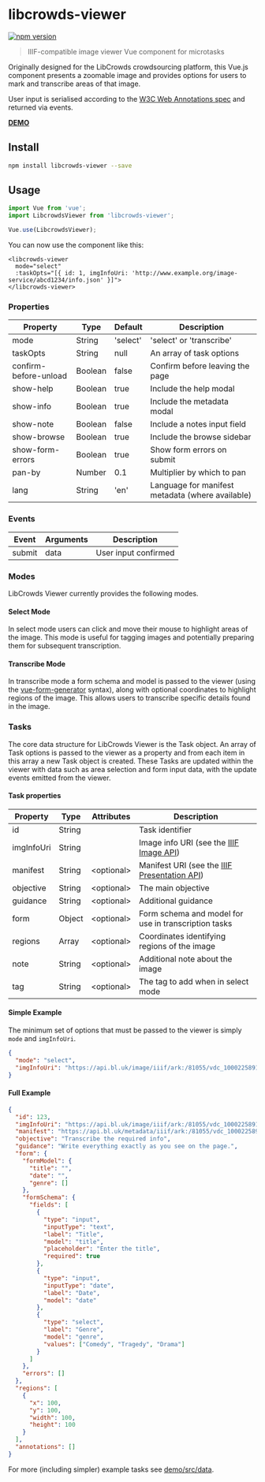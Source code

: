 # libcrowds-viewer

[![npm version](https://badge.fury.io/js/libcrowds-viewer.svg)](https://badge.fury.io/js/libcrowds-viewer)

> IIIF-compatible image viewer Vue component for microtasks

Originally designed for the LibCrowds crowdsourcing platform, this Vue.js
component presents a zoomable image and provides options for users to mark
and transcribe areas of that image.

User input is serialised according to the
[W3C Web Annotations spec](https://www.w3.org/annotation/) and returned via
events.

[**DEMO**](https://libcrowds.github.io/libcrowds-viewer/)

## Install

```bash
npm install libcrowds-viewer --save
```

## Usage

```js
import Vue from 'vue';
import LibcrowdsViewer from 'libcrowds-viewer';

Vue.use(LibcrowdsViewer);
```

You can now use the component like this:

```vue
<libcrowds-viewer
  mode="select"
  :taskOpts="[{ id: 1, imgInfoUri: 'http://www.example.org/image-service/abcd1234/info.json' }]">
</libcrowds-viewer>
```

### Properties

| Property                | Type          | Default              | Description                                      |
|-------------------------|---------------|----------------------|--------------------------------------------------|
| mode                    | String        | 'select'             | 'select' or 'transcribe'                         |
| taskOpts                | String        | null                 | An array of task options                         |
| confirm-before-unload   | Boolean       | false                | Confirm before leaving the page                  |
| show-help               | Boolean       | true                 | Include the help modal                           |
| show-info               | Boolean       | true                 | Include the metadata modal                       |
| show-note               | Boolean       | false                | Include a notes input field                      |
| show-browse             | Boolean       | true                 | Include the browse sidebar                       |
| show-form-errors        | Boolean       | true                 | Show form errors on submit                       |
| pan-by                  | Number        | 0.1                  | Multiplier by which to pan                       |
| lang                    | String        | 'en'                 | Language for manifest metadata (where available) |

### Events

| Event         | Arguments     | Description          |
|---------------|---------------|----------------------|
| submit        | data          | User input confirmed |

### Modes

LibCrowds Viewer currently provides the following modes.

#### Select Mode

In select mode users can click and move their mouse to highlight areas of the
image. This mode is useful for tagging images and potentially preparing
them for subsequent transcription.

#### Transcribe Mode

In transcribe mode a form schema and model is passed to the viewer (using the
[vue-form-generator](https://github.com/icebob/vue-form-generator) syntax),
along with optional coordinates to highlight regions of the image. This allows
users to transcribe specific details found in the image.

### Tasks

The core data structure for LibCrowds Viewer is the Task object. An array of
Task options is passed to the viewer as a property and from each item in this
array a new Task object is created. These Tasks are updated within the viewer
with data such as area selection and form input data, with the update events
emitted from the viewer.

#### Task properties

| Property                | Type   | Attributes  | Description                                                                                                    |
|-------------------------|--------|-------------|----------------------------------------------------------------------------------------------------------------|
| id                      | String |             | Task identifier                                                                                                |
| imgInfoUri              | String |             | Image info URI (see the [IIIF Image API](http://iiif.io/api/image/2.1/#image-information-request-uri-syntax/)) |
| manifest                | String | \<optional> | Manifest URI (see the [IIIF Presentation API](http://iiif.io/api/presentation/2.1/))                           |
| objective               | String | \<optional> | The main objective                                                                                             |
| guidance                | String | \<optional> | Additional guidance                                                                                            |
| form                    | Object | \<optional> | Form schema and model for use in transcription tasks                                                           |
| regions                 | Array  | \<optional> | Coordinates identifying regions of the image                                                                   |
| note                    | String | \<optional> | Additional note about the image                                                                                |
| tag                     | String | \<optional> | The tag to add when in select mode                                                                             |

#### Simple Example

The minimum set of options that must be passed to the viewer is simply `mode`
and `imgInfoUri`.

```json
{
  "mode": "select",
  "imgInfoUri": "https://api.bl.uk/image/iiif/ark:/81055/vdc_100022589157.0x000005/info.json"
}
```

#### Full Example

```json
{
  "id": 123,
  "imgInfoUri": "https://api.bl.uk/image/iiif/ark:/81055/vdc_100022589157.0x000005/info.json",
  "manifest": "https://api.bl.uk/metadata/iiif/ark:/81055/vdc_100022589158.0x000002/manifest.json",
  "objective": "Transcribe the required info",
  "guidance": "Write everything exactly as you see on the page.",
  "form": {
    "formModel": {
      "title": "",
      "date": "",
      "genre": []
    },
    "formSchema": {
      "fields": [
        {
          "type": "input",
          "inputType": "text",
          "label": "Title",
          "model": "title",
          "placeholder": "Enter the title",
          "required": true
        },
        {
          "type": "input",
          "inputType": "date",
          "label": "Date",
          "model": "date"
        },
        {
          "type": "select",
          "label": "Genre",
          "model": "genre",
          "values": ["Comedy", "Tragedy", "Drama"]
        }
      ]
    },
    "errors": []
  },
  "regions": [
    {
      "x": 100,
      "y": 100,
      "width": 100,
      "height": 100
    }
  ],
  "annotations": []
}
```

For more (including simpler) example tasks see [demo/src/data](demo/src/data).
